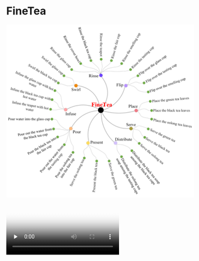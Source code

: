 # FineTea
<img src="https://github.com/Changwei-Ouyang/FineTea/blob/main/finetea.png" width="500px"> 
<video id="video" controls="" preload="none" poster="封面">
      <source id="mp4" src="https://github.com/Changwei-Ouyang/FineTea/blob/main/Flip over the glass cup.mp4" type="video/mp4">
</videos>


An overview of actions in the FineTea dataset.
This is the release address of the FineTea dataset. If you need the dataset for experiments, please send an email to yunyics@163.com.

